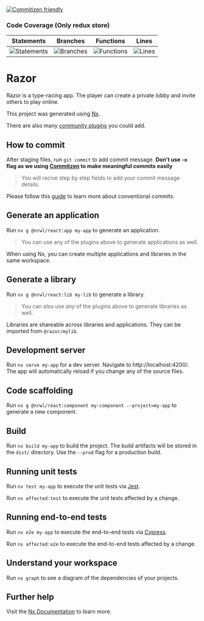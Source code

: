 [![Commitizen friendly](https://img.shields.io/badge/commitizen-friendly-brightgreen.svg)](http://commitizen.github.io/cz-cli/)

### Code Coverage (Only redux store)

| Statements                                                                                         | Branches                                                                                       | Functions                                                                                        | Lines                                                                                    |
| -------------------------------------------------------------------------------------------------- | ---------------------------------------------------------------------------------------------- | ------------------------------------------------------------------------------------------------ | ---------------------------------------------------------------------------------------- |
| ![Statements](https://img.shields.io/badge/statements-100%25-brightgreen.svg?style=flat&logo=jest) | ![Branches](https://img.shields.io/badge/branches-100%25-brightgreen.svg?style=flat&logo=jest) | ![Functions](https://img.shields.io/badge/functions-100%25-brightgreen.svg?style=flat&logo=jest) | ![Lines](https://img.shields.io/badge/lines-100%25-brightgreen.svg?style=flat&logo=jest) |

# Razor

Razor is a type-racing app. The player can create a private lobby and invite others to play online.

This project was generated using [Nx](https://nx.dev).

There are also many [community plugins](https://nx.dev/community) you could add.

## How to commit

After staging files, run `git commit` to add commit message.
**Don't use `-m` flag as we using [Commitzen](https://github.com/commitizen/cz-cli) to make meaningful commits easily**

> You will recive step by step fields to add your commit message details.

Please follow this [guide](https://www.conventionalcommits.org/en/v1.0.0/) to learn more about conventional commits.

## Generate an application

Run `nx g @nrwl/react:app my-app` to generate an application.

> You can use any of the plugins above to generate applications as well.

When using Nx, you can create multiple applications and libraries in the same workspace.

## Generate a library

Run `nx g @nrwl/react:lib my-lib` to generate a library.

> You can also use any of the plugins above to generate libraries as well.

Libraries are shareable across libraries and applications. They can be imported from `@razor/mylib`.

## Development server

Run `nx serve my-app` for a dev server. Navigate to http://localhost:4200/. The app will automatically reload if you
change any of the source files.

## Code scaffolding

Run `nx g @nrwl/react:component my-component --project=my-app` to generate a new component.

## Build

Run `nx build my-app` to build the project. The build artifacts will be stored in the `dist/` directory. Use
the `--prod` flag for a production build.

## Running unit tests

Run `nx test my-app` to execute the unit tests via [Jest](https://jestjs.io).

Run `nx affected:test` to execute the unit tests affected by a change.

## Running end-to-end tests

Run `nx e2e my-app` to execute the end-to-end tests via [Cypress](https://www.cypress.io).

Run `nx affected:e2e` to execute the end-to-end tests affected by a change.

## Understand your workspace

Run `nx graph` to see a diagram of the dependencies of your projects.

## Further help

Visit the [Nx Documentation](https://nx.dev) to learn more.
